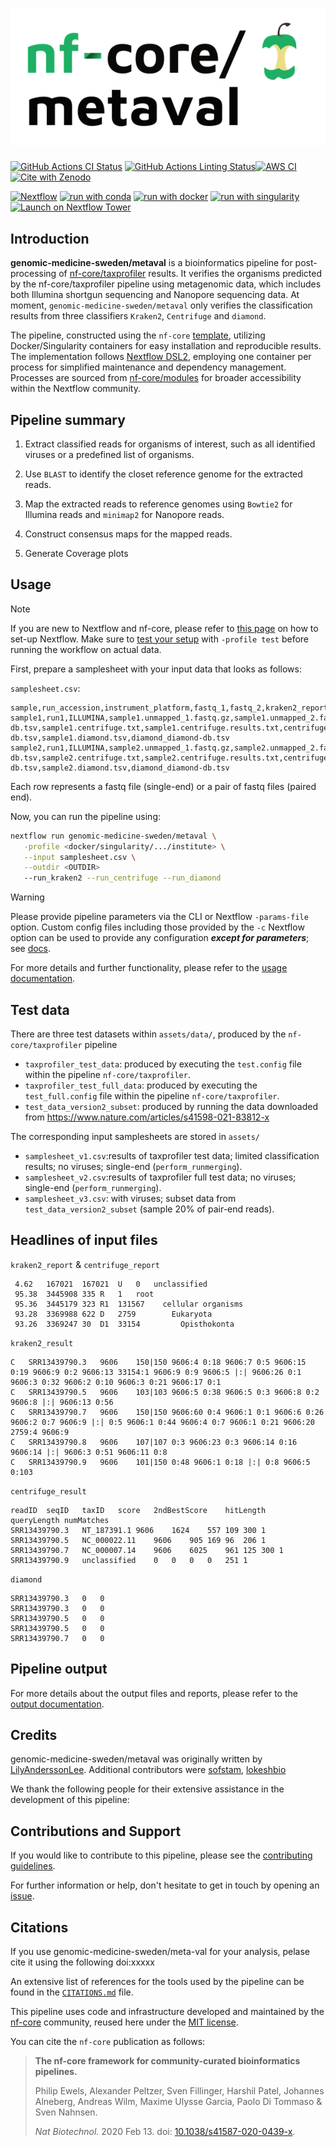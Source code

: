 <h1>
  <picture>
    <source media="(prefers-color-scheme: dark)" srcset="docs/images/nf-core-metaval_logo_dark.png">
    <img alt="nf-core/metaval" src="docs/images/nf-core-metaval_logo_light.png">
  </picture>
</h1>

[![GitHub Actions CI Status](https://github.com/genomic-medicine-sweden/tomte/workflows/nf-core%20CI/badge.svg)](https://github.com/genomic-medicine-sweden/meta-val/actions?query=workflow%3A%22nf-core+CI%22)
[![GitHub Actions Linting Status](https://github.com/genomic-medicine-sweden/tomte/workflows/nf-core%20linting/badge.svg)](https://github.com/genomic-medicine-sweden/meta-val/actions?query=workflow%3A%22nf-core+linting%22)[![AWS CI](https://img.shields.io/badge/CI%20tests-full%20size-FF9900?labelColor=000000&logo=Amazon%20AWS)](https://nf-co.re/metaval/results)[![Cite with Zenodo](http://img.shields.io/badge/DOI-10.5281/zenodo.XXXXXXX-1073c8?labelColor=000000)](https://doi.org/10.5281/zenodo.XXXXXXX)

[![Nextflow](https://img.shields.io/badge/nextflow%20DSL2-%E2%89%A523.04.0-23aa62.svg)](https://www.nextflow.io/)
[![run with conda](http://img.shields.io/badge/run%20with-conda-3EB049?labelColor=000000&logo=anaconda)](https://docs.conda.io/en/latest/)
[![run with docker](https://img.shields.io/badge/run%20with-docker-0db7ed?labelColor=000000&logo=docker)](https://www.docker.com/)
[![run with singularity](https://img.shields.io/badge/run%20with-singularity-1d355c.svg?labelColor=000000)](https://sylabs.io/docs/)
[![Launch on Nextflow Tower](https://img.shields.io/badge/Launch%20%F0%9F%9A%80-Nextflow%20Tower-%234256e7)](https://tower.nf/launch?pipeline=https://github.com/nf-core/metaval)

## Introduction

**genomic-medicine-sweden/metaval** is a bioinformatics pipeline for post-processing of [nf-core/taxprofiler](https://github.com/nf-core/taxprofiler) results. It verifies the organisms predicted by the nf-core/taxprofiler pipeline using metagenomic data, which includes both Illumina shortgun sequencing and Nanopore sequencing data. At moment, `genomic-medicine-sweden/metaval` only verifies the classification results from three classifiers `Kraken2`, `Centrifuge` and `diamond`.

The pipeline, constructed using the `nf-core` [template](https://nf-co.re/tools#creating-a-new-pipeline), utilizing Docker/Singularity containers for easy installation and reproducible results. The implementation follows [Nextflow DSL2](https://www.nextflow.io/docs/latest/dsl1.html), employing one container per process for simplified maintenance and dependency management. Processes are sourced from [nf-core/modules](https://github.com/nf-core/modules) for broader accessibility within the Nextflow community.

## Pipeline summary

1. Extract classified reads for organisms of interest, such as all identified viruses or a predefined list of organisms.

2. Use `BLAST` to identify the closet reference genome for the extracted reads.

3. Map the extracted reads to reference genomes using `Bowtie2` for Illumina reads and `minimap2` for Nanopore reads.

4. Construct consensus maps for the mapped reads.

5. Generate Coverage plots

## Usage

> [!NOTE]
> If you are new to Nextflow and nf-core, please refer to [this page](https://nf-co.re/docs/usage/installation) on how to set-up Nextflow. Make sure to [test your setup](https://nf-co.re/docs/usage/introduction#how-to-run-a-pipeline) with `-profile test` before running the workflow on actual data.

First, prepare a samplesheet with your input data that looks as follows:

`samplesheet.csv`:

```csv
sample,run_accession,instrument_platform,fastq_1,fastq_2,kraken2_report,kraken2_result,kraken2_taxpasta,centrifuge_report,centrifuge_result,centrifuge_taxpasta,diamond,diamond_taxpasta
sample1,run1,ILLUMINA,sample1.unmapped_1.fastq.gz,sample1.unmapped_2.fastq.gz,sample1.kraken2.kraken2.report.txt,sample1.kraken2.kraken2.classifiedreads.txt,kraken2_kraken2-db.tsv,sample1.centrifuge.txt,sample1.centrifuge.results.txt,centrifuge_centrifuge-db.tsv,sample1.diamond.tsv,diamond_diamond-db.tsv
sample2,run1,ILLUMINA,sample2.unmapped_1.fastq.gz,sample2.unmapped_2.fastq.gz,sample2.kraken2.kraken2.report.txt,sample2.kraken2.kraken2.classifiedreads.txt,kraken2_kraken2-db.tsv,sample2.centrifuge.txt,sample2.centrifuge.results.txt,centrifuge_centrifuge-db.tsv,sample2.diamond.tsv,diamond_diamond-db.tsv
```

Each row represents a fastq file (single-end) or a pair of fastq files (paired end).

Now, you can run the pipeline using:

```bash
nextflow run genomic-medicine-sweden/metaval \
   -profile <docker/singularity/.../institute> \
   --input samplesheet.csv \
   --outdir <OUTDIR>
   --run_kraken2 --run_centrifuge --run_diamond
```

> [!WARNING]
> Please provide pipeline parameters via the CLI or Nextflow `-params-file` option. Custom config files including those provided by the `-c` Nextflow option can be used to provide any configuration _**except for parameters**_;
> see [docs](https://nf-co.re/usage/configuration#custom-configuration-files).

For more details and further functionality, please refer to the [usage documentation](https://github.com/genomic-medicine-sweden/meta-val/blob/dev/docs/usage.md).

## Test data

There are three test datasets within `assets/data/`, produced by the `nf-core/taxprofiler` pipeline

- `taxprofiler_test_data`: produced by executing the `test.config` file within the pipeline `nf-core/taxprofiler`.
- `taxprofiler_test_full_data`: produced by executing the `test_full.config` file within the pipeline `nf-core/taxprofiler`.
- `test_data_version2_subset`: produced by running the data downloaded from https://www.nature.com/articles/s41598-021-83812-x

The corresponding input samplesheets are stored in `assets/`

- `samplesheet_v1.csv`:results of taxprofiler test data; limited classification results; no viruses; single-end (`perform_runmerging`).
- `samplesheet_v2.csv`:results of taxprofiler full test data; no viruses; single-end (`perform_runmerging`).
- `samplesheet_v3.csv`: with viruses; subset data from `test_data_version2_subset` (sample 20% of pair-end reads).

## Headlines of input files

`kraken2_report` & `centrifuge_report`

```csv
 4.62	167021	167021	U	0	unclassified
 95.38	3445908	335	R	1	root
 95.36	3445179	323	R1	131567	  cellular organisms
 93.28	3369988	622	D	2759	    Eukaryota
 93.26	3369247	30	D1	33154	      Opisthokonta
```

`kraken2_result`

```csv
C	SRR13439790.3	9606	150|150	9606:4 0:18 9606:7 0:5 9606:15 0:19 9606:9 0:2 9606:13 33154:1 9606:9 0:9 9606:5 |:| 9606:26 0:1 9606:3 0:32 9606:2 0:10 9606:3 0:21 9606:17 0:1
C	SRR13439790.5	9606	103|103	9606:5 0:38 9606:5 0:3 9606:8 0:2 9606:8 |:| 9606:13 0:56
C	SRR13439790.7	9606	150|150	9606:60 0:4 9606:1 0:1 9606:6 0:26 9606:2 0:7 9606:9 |:| 0:5 9606:1 0:44 9606:4 0:7 9606:1 0:21 9606:20 2759:4 9606:9
C	SRR13439790.8	9606	107|107	0:3 9606:23 0:3 9606:14 0:16 9606:14 |:| 9606:3 0:51 9606:11 0:8
C	SRR13439790.9	9606	101|150	0:48 9606:1 0:18 |:| 0:8 9606:5 0:103
```

`centrifuge_result`

```csv
readID	seqID	taxID	score	2ndBestScore	hitLength	queryLength	numMatches
SRR13439790.3	NT_187391.1	9606	1624	557	109	300	1
SRR13439790.5	NC_000022.11	9606	905	169	96	206	1
SRR13439790.7	NC_000007.14	9606	6025	961	125	300	1
SRR13439790.9	unclassified	0	0	0	0	251	1
```

`diamond`

```csv
SRR13439790.3	0	0
SRR13439790.3	0	0
SRR13439790.5	0	0
SRR13439790.5	0	0
SRR13439790.7	0	0
```

## Pipeline output

For more details about the output files and reports, please refer to the
[output documentation](https://github.com/genomic-medicine-sweden/meta-val/blob/dev/docs/output.md).

## Credits

genomic-medicine-sweden/metaval was originally written by [LilyAnderssonLee](https://github.com/LilyAnderssonLee). Additional contributors were [sofstam](https://github.com/sofstam), [lokeshbio](https://github.com/lokeshbio)

We thank the following people for their extensive assistance in the development of this pipeline:

<!-- TODO nf-core: If applicable, make list of people who have also contributed -->

## Contributions and Support

If you would like to contribute to this pipeline, please see the [contributing guidelines](.github/CONTRIBUTING.md).

For further information or help, don't hesitate to get in touch by opening an [issue](https://github.com/genomic-medicine-sweden/meta-val/issues).

## Citations

If you use genomic-medicine-sweden/meta-val for your analysis, pelase cite it using the following doi:xxxxx

<!-- TODO nf-core: Add citation for pipeline after first release. Uncomment lines below and update Zenodo doi and badge at the top of this file. -->
<!-- If you use nf-core/metaval for your analysis, please cite it using the following doi: [10.5281/zenodo.XXXXXX](https://doi.org/10.5281/zenodo.XXXXXX) -->

<!-- TODO nf-core: Add bibliography of tools and data used in your pipeline -->

An extensive list of references for the tools used by the pipeline can be found in the [`CITATIONS.md`](CITATIONS.md) file.

This pipeline uses code and infrastructure developed and maintained by the [nf-core](https://nf-co.re) community, reused here under the [MIT license](https://github.com/nf-core/tools/blob/master/LICENSE).

You can cite the `nf-core` publication as follows:

> **The nf-core framework for community-curated bioinformatics pipelines.**
>
> Philip Ewels, Alexander Peltzer, Sven Fillinger, Harshil Patel, Johannes Alneberg, Andreas Wilm, Maxime Ulysse Garcia, Paolo Di Tommaso & Sven Nahnsen.
>
> _Nat Biotechnol._ 2020 Feb 13. doi: [10.1038/s41587-020-0439-x](https://dx.doi.org/10.1038/s41587-020-0439-x).

